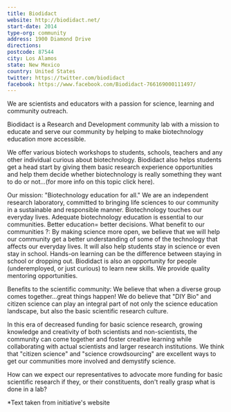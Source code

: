 ```yaml
---
title: Biodidact
website: http://biodidact.net/
start-date: 2014
type-org: community
address: 1900 Diamond Drive
directions:
postcode: 87544
city: Los Alamos
state: New Mexico
country: United States
twitter: https://twitter.com/biodidact
facebook: https://www.facebook.com/Biodidact-766169000111497/
---
```


We are scientists and educators with a passion for science, learning and community outreach.

Biodidact is a Research and Development community lab with a mission to educate and serve our community by helping to make biotechnology education more accessible.

We offer various biotech workshops to students, schools, teachers and any other individual curious about biotechnology. Biodidact also helps students get a head start by giving them basic research experience opportunities and help them decide whether biotechnology is really something they want to do or not...(for more info on this topic click here).

Our mission: "Biotechnology education for all."
We are an independent research laboratory, committed to bringing life sciences to our community in a sustainable and responsible manner.
Biotechnology touches our everyday lives. Adequate biotechnology education is essential to our communities.
Better education= better decisions.
What benefit to our communities ?:
By making science more open, we believe that we will help our community get a better understanding of some of the technology that affects our everyday lives. It will also help students stay in science or even stay in school.
Hands-on learning can be the difference between staying in school or dropping out. Biodidact is also an opportunity for people (underemployed, or just curious) to learn new skills. We provide quality mentoring opportunities.

Benefits to the scientific community:
We believe that when a diverse group comes together...great things happen!
We do believe that "DIY Bio" and citizen science can play an integral part of not only the science education landscape, but also the basic scientific research culture.

In this era of decreased funding for basic science research, growing knowledge and creativity of both scientists and non-scientists, the community can come together and foster creative learning while collaborating with actual scientists and larger research institutions. We think that "citizen science" and "science crowdsourcing" are excellent ways to get our communities more involved and demystify science.

How can we expect our representatives to advocate more funding for basic scientific research if they, or their constituents, don't really grasp what is done in a lab?



\*Text taken from initiative's website
